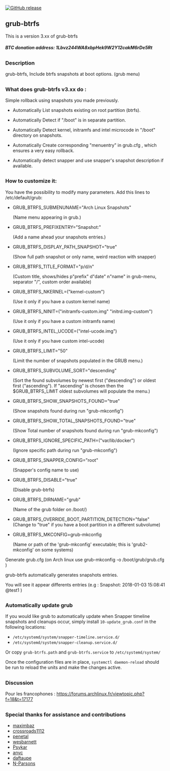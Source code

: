 [![GitHub release](https://img.shields.io/github/release/Antynea/grub-btrfs.svg)](https://github.com/Antynea/grub-btrfs)
  
## grub-btrfs

This is a version 3.xx of grub-btrfs
##### BTC donation address: 1Lbvz244WA8xbpHek9W2Y12cakM6rDe5Rt
##
### Description

grub-btrfs, Include btrfs snapshots at boot options. (grub menu)
##
### What does grub-btrfs v3.xx do :

Simple rollback using snapshots you made previously.

* Automatically List snapshots existing on root partition (btrfs).

* Automatically Detect if "/boot" is in separate partition.

* Automatically Detect kernel, initramfs and intel microcode in "/boot" directory on snapshots.

* Automatically Create corresponding "menuentry" in grub.cfg , which ensures a very easy rollback.

* Automatically detect snapper and use snapper's snapshot description if available.
##
### How to customize it:

You have the possibility to modify many parameters.
Add this lines to /etc/default/grub:

* GRUB_BTRFS_SUBMENUNAME="Arch Linux Snapshots"

	(Name menu appearing in grub.)

* GRUB_BTRFS_PREFIXENTRY="Snapshot:"

	(Add a name ahead your snapshots entries.)
	
* GRUB_BTRFS_DISPLAY_PATH_SNAPSHOT="true"
	
	(Show full path snapshot or only name, weird reaction with snapper)
	
* GRUB_BTRFS_TITLE_FORMAT="p/d/n"

 	(Custom title, shows/hides p"prefix" d"date" n"name" in grub-menu, separator "/", custom order available)

* GRUB_BTRFS_NKERNEL=("kernel-custom")

	(Use it only if you have a custom kernel name)

* GRUB_BTRFS_NINIT=("initramfs-custom.img" "initrd.img-custom")

	(Use it only if you have a custom initramfs name)

* GRUB_BTRFS_INTEL_UCODE=("intel-ucode.img")

	(Use it only if you have custom intel-ucode)

* GRUB_BTRFS_LIMIT="50"

	(Limit the number of snapshots populated in the GRUB menu.)

* GRUB_BTRFS_SUBVOLUME_SORT="descending"

	(Sort the found subvolumes by newest first ("descending") or oldest first ("ascending"). 
	If "ascending" is chosen then the $GRUB_BTRFS_LIMIT oldest
	subvolumes will populate the menu.)

* GRUB_BTRFS_SHOW_SNAPSHOTS_FOUND="true"
	
	(Show snapshots found during run "grub-mkconfig") 
	
* GRUB_BTRFS_SHOW_TOTAL_SNAPSHOTS_FOUND="true"
	
	(Show Total number of snapshots found during run "grub-mkconfig")

* GRUB_BTRFS_IGNORE_SPECIFIC_PATH=("var/lib/docker")

	(Ignore specific path during run "grub-mkconfig")

* GRUB_BTRFS_SNAPPER_CONFIG="root"													

	(Snapper's config name to use)

* GRUB_BTRFS_DISABLE="true"

	(Disable grub-btrfs)

* GRUB_BTRFS_DIRNAME="grub"

	(Name of the grub folder on /boot/)

* GRUB_BTRFS_OVERRIDE_BOOT_PARTITION_DETECTION="false"
	(Change to "true" if you have a boot partition in a different subvolume)

* GRUB_BTRFS_MKCONFIG=grub-mkconfig

    (Name or path of the 'grub-mkconfig' executable; this is 'grub2-mkconfig' on some systems)

Generate grub.cfg (on Arch linux use grub-mkconfig -o /boot/grub/grub.cfg )

grub-btrfs automatically generates snapshots entries.

You will see it appear differents entries (e.g : Snapshot: 2018-01-03 15:08:41  @test1 )
##
### Automatically update grub

If you would like grub to automatically update when Snapper timeline snapshots and cleanups occur, simply install `10-update_grub.conf` in the following locations:

- `/etc/systemd/system/snapper-timeline.service.d/`
- `/etc/systemd/system/snapper-cleanup.service.d/`

Or copy `grub-btrfs.path` and `grub-btrfs.service` to `/etc/systemd/system/`

Once the configuration files are in place, `systemctl daemon-reload` should be run to reload the units and make the changes active.

##
### Discussion
Pour les francophones : https://forums.archlinux.fr/viewtopic.php?f=18&t=17177
##
### Special thanks for assistance and contributions

* [maximbaz](https://github.com/maximbaz)
* [crossroads1112](https://github.com/crossroads1112)
* [penetal](https://github.com/penetal)
* [wesbarnett](https://github.com/wesbarnett)
* [Psykar](https://github.com/Psykar)
* [anyc](https://github.com/anyc)
* [daftaupe](https://github.com/daftaupe)
* [N-Parsons](https://github.com/N-Parsons)
##
